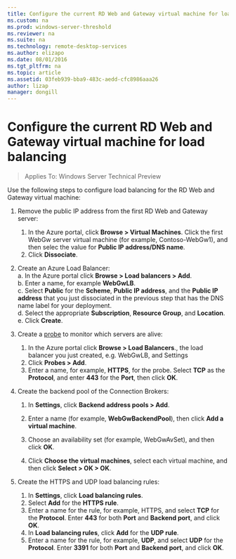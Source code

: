 ```yaml
---
title: Configure the current RD Web and Gateway virtual machine for load balancing
ms.custom: na
ms.prod: windows-server-threshold
ms.reviewer: na
ms.suite: na
ms.technology: remote-desktop-services
ms.author: elizapo
ms.date: 08/01/2016
ms.tgt_pltfrm: na
ms.topic: article
ms.assetid: 03feb939-bba9-483c-aedd-cfc8986aaa26
author: lizap
manager: dongill
---
```

# Configure the current RD Web and Gateway virtual machine for load balancing

>Applies To: Windows Server Technical Preview

Use the following steps to configure load balancing for the RD Web and Gateway virtual machine:  
  
1.  Remove the public IP address from the first RD Web and Gateway server:  
    1.  In the Azure portal, click **Browse > Virtual Machines**. Click the first WebGw server virtual machine (for example, Contoso-WebGw1), and then selec the value for **Public IP address/DNS name**.  
    2.  Click **Dissociate**.  
2.  Create an Azure Load Balancer:  
a.  In the Azure portal click **Browse > Load balancers > Add**.  
b.  Enter a name, for example **WebGwLB**.  
c.  Select **Public** for the **Scheme**, **Public IP address**, and the **Public IP address** that you just dissociated in the previous step that has the DNS name label for your deployment.  
d.  Select the appropriate **Subscription**, **Resource Group**, and **Location**.  
e.  Click **Create**.  
3. Create a [probe](https://azure.microsoft.com/documentation/articles/load-balancer-custom-probe-overview/) to monitor which servers are alive:  
    1.  In the Azure portal click **Browse > Load Balancers**., the load balancer you just created, e.g. WebGwLB, and Settings  
    2.  Click **Probes > Add**.  
    3.  Enter a name, for example, **HTTPS**, for the probe. Select **TCP** as the **Protocol**, and enter **443** for the **Port**, then click **OK**.  
4. Create the backend pool of the Connection Brokers:   
  
      1. In **Settings**, click **Backend address pools > Add**.   
  
      2. Enter a name (for example, **WebGwBackendPool**), then click **Add a virtual machine**.  
        
      3. Choose an availability set (for example, WebGwAvSet), and then click **OK**.   
  
      4. Click **Choose the virtual machines**, select each virtual machine, and then click **Select > OK > OK**.   
5.  Create the HTTPS and UDP load balancing rules:  
    1.  In **Settings**, click **Load balancing rules**.  
    2.  Select **Add** for the **HTTPS rule**.  
    3.  Enter a name for the rule, for example, HTTPS, and select **TCP** for the **Protocol**. Enter **443** for both **Port** and **Backend port**, and click **OK**.  
    4.  In **Load balancing rules**, click **Add** for the **UDP rule**.  
    5.  Enter a name for the rule, for example, **UDP**, and select **UDP** for the **Protocol**. Enter **3391** for both **Port** and **Backend port**, and click **OK**.  


